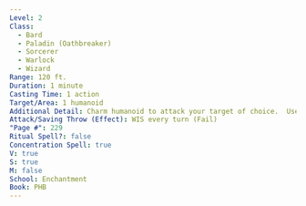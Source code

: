 ```yaml
---
Level: 2
Class:
  - Bard
  - Paladin (Oathbreaker)
  - Sorcerer
  - Warlock
  - Wizard
Range: 120 ft.
Duration: 1 minute
Casting Time: 1 action
Target/Area: 1 humanoid
Additional Detail: Charm humanoid to attack your target of choice.  Use action to keep control.
Attack/Saving Throw (Effect): WIS every turn (Fail)
"Page #": 229
Ritual Spell?: false
Concentration Spell: true
V: true
S: true
M: false
School: Enchantment
Book: PHB
---
```

